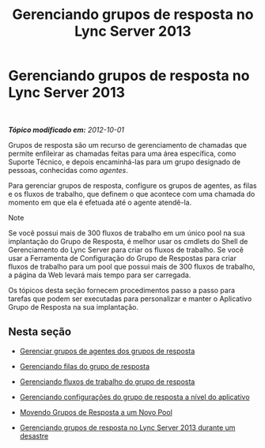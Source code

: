 ﻿---
title: Gerenciando grupos de resposta no Lync Server 2013
TOCTitle: Gerenciando grupos de resposta no Lync Server 2013
ms:assetid: 5a804d7d-3c1a-4647-a0e0-d5c4c8c23b73
ms:mtpsurl: https://technet.microsoft.com/pt-br/library/Gg520996(v=OCS.15)
ms:contentKeyID: 49306806
ms.date: 05/19/2016
mtps_version: v=OCS.15
ms.translationtype: HT
---

# Gerenciando grupos de resposta no Lync Server 2013

 

_**Tópico modificado em:** 2012-10-01_

Grupos de resposta são um recurso de gerenciamento de chamadas que permite enfileirar as chamadas feitas para uma área específica, como Suporte Técnico, e depois encaminhá-las para um grupo designado de pessoas, conhecidas como *agentes*.

Para gerenciar grupos de resposta, configure os grupos de agentes, as filas e os fluxos de trabalho, que definem o que acontece com uma chamada do momento em que ela é efetuada até o agente atendê-la.

> [!note]  
> Se você possui mais de 300 fluxos de trabalho em um único pool na sua implantação do Grupo de Resposta, é melhor usar os cmdlets do Shell de Gerenciamento do Lync Server para criar os fluxos de trabalho. Se você usar a Ferramenta de Configuração do Grupo de Respostas para criar fluxos de trabalho para um pool que possui mais de 300 fluxos de trabalho, a página da Web levará mais tempo para ser carregada.

Os tópicos desta seção fornecem procedimentos passo a passo para tarefas que podem ser executadas para personalizar e manter o Aplicativo Grupo de Resposta na sua implantação.

## Nesta seção

  - [Gerenciar grupos de agentes dos grupos de resposta](lync-server-2013-managing-response-group-agent-groups.md)

  - [Gerenciando filas do grupo de resposta](lync-server-2013-managing-response-group-queues.md)

  - [Gerenciando fluxos de trabalho do grupo de resposta](lync-server-2013-managing-response-group-workflows.md)

  - [Gerenciando configurações do grupo de resposta a nível do aplicativo](lync-server-2013-managing-application-level-response-group-settings.md)

  - [Movendo Grupos de Resposta a um Novo Pool](lync-server-2013-moving-response-groups-to-a-new-pool.md)

  - [Gerenciando grupos de resposta no Lync Server 2013 durante um desastre](lync-server-2013-managing-response-groups-during-a-disaster.md)

